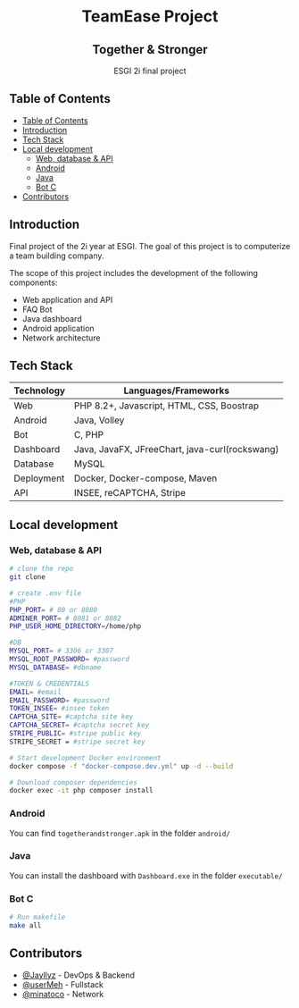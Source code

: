 <h1 align="center"> TeamEase Project </h1>
<h2 align="center">Together & Stronger </h2>

<p align="center">
  ESGI 2i final project	
</p>

## Table of Contents

- [Table of Contents](#table-of-contents)
- [Introduction](#introduction)
- [Tech Stack](#tech-stack)
- [Local development](#local-development)
  - [Web, database \& API](#web-database--api)
  - [Android](#android)
  - [Java](#java)
  - [Bot C](#bot-c)
- [Contributors](#contributors)

## Introduction

Final project of the 2i year at ESGI. The goal of this project is to computerize a team building company.

The scope of this project includes the development of the following components:

- Web application and API
- FAQ Bot
- Java dashboard
- Android application
- Network architecture

## Tech Stack

| Technology | Languages/Frameworks                           |
| ---------- | ---------------------------------------------- |
| Web        | PHP 8.2+, Javascript, HTML, CSS, Boostrap      |
| Android    | Java, Volley                                   |
| Bot        | C, PHP                                         |
| Dashboard  | Java, JavaFX, JFreeChart, java-curl(rockswang) |
| Database   | MySQL                                          |
| Deployment | Docker, Docker-compose, Maven                  |
| API        | INSEE, reCAPTCHA, Stripe                       |

## Local development

### Web, database & API

```bash
# clone the repo
git clone

# create .env file
#PHP
PHP_PORT= # 80 or 8080
ADMINER_PORT= # 8081 or 8082
PHP_USER_HOME_DIRECTORY=/home/php

#DB
MYSQL_PORT= # 3306 or 3307
MYSQL_ROOT_PASSWORD= #password
MYSQL_DATABASE= #dbname

#TOKEN & CREDENTIALS
EMAIL= #email
EMAIL_PASSWORD= #password
TOKEN_INSEE= #insee token
CAPTCHA_SITE= #captcha site key
CAPTCHA_SECRET= #captcha secret key
STRIPE_PUBLIC= #stripe public key
STRIPE_SECRET = #stripe secret key

# Start development Docker environment
docker compose -f "docker-compose.dev.yml" up -d --build

# Download composer dependencies
docker exec -it php composer install
```

### Android

You can find `togetherandstronger.apk` in the folder `android/`

### Java

You can install the dashboard with `Dashboard.exe` in the folder `executable/`

### Bot C

```bash
# Run makefile
make all
```

## Contributors

- [@Jayllyz](https://github.com/Jayllyz) - DevOps & Backend
- [@userMeh](https://github.com/userMeh) - Fullstack
- [@minatoco](https://github.com/minatoco) - Network
